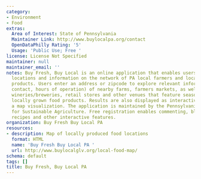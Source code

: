 ```yaml
---
category:
- Environment
- Food
extras:
  Area of Interest: State of Pennsylvania
  Maintainer Link: http://www.buylocalpa.org/contact
  OpenDataPhilly Rating: '5'
  Usage: 'Public Use; Free '
license: License Not Specified
maintainer: null
maintainer_email: ''
notes: Buy Fresh, Buy Local is an online application that enables users to access
  locations and information on the network of PA local farmers and locally grown food
  products. Users enter an address or zipcode to explore relevant information (proximity,
  contact, hours of operation) of nearby farms, farmers markets, as well as restaurants,
  wineries/breweries, retail stores and other venues that feature seasonal and/or
  locally grown food products. Results are also displayed as interactive points on
  a map visualization. The application is maintained by the Pennsylvania Association
  for Sustainable Agriculture. Free registration enables commenting, blogging, uploading
  recipes and other interactive features.
organization: Buy Fresh Buy Local PA
resources:
- description: Map of locally produced food locations
  format: HTML
  name: 'Buy Fresh Buy Local PA '
  url: http://www.buylocalglv.org/local-food-map/
schema: default
tags: []
title: Buy Fresh, Buy Local PA
---
```

